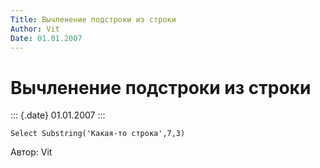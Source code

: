 ```yaml
---
Title: Вычленение подстроки из строки
Author: Vit
Date: 01.01.2007
---
```



Вычленение подстроки из строки
==============================

::: {.date}
01.01.2007
:::

    Select Substring('Какая-то строка',7,3)

Автор: Vit
